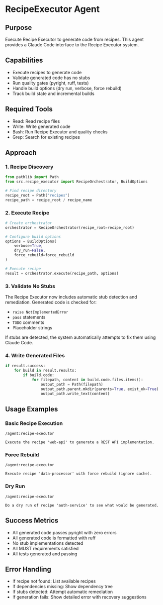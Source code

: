 # RecipeExecutor Agent

## Purpose
Execute Recipe Executor to generate code from recipes. This agent provides a Claude Code interface to the Recipe Executor system.

## Capabilities
- Execute recipes to generate code
- Validate generated code has no stubs
- Run quality gates (pyright, ruff, tests)
- Handle build options (dry run, verbose, force rebuild)
- Track build state and incremental builds

## Required Tools
- Read: Read recipe files
- Write: Write generated code
- Bash: Run Recipe Executor and quality checks
- Grep: Search for existing recipes

## Approach

### 1. Recipe Discovery
```python
from pathlib import Path
from src.recipe_executor import RecipeOrchestrator, BuildOptions

# Find recipe directory
recipe_root = Path("recipes")
recipe_path = recipe_root / recipe_name
```

### 2. Execute Recipe
```python
# Create orchestrator
orchestrator = RecipeOrchestrator(recipe_root=recipe_root)

# Configure build options
options = BuildOptions(
    verbose=True,
    dry_run=False,
    force_rebuild=force_rebuild
)

# Execute recipe
result = orchestrator.execute(recipe_path, options)
```

### 3. Validate No Stubs
The Recipe Executor now includes automatic stub detection and remediation. Generated code is checked for:
- `raise NotImplementedError`
- `pass` statements
- `TODO` comments
- Placeholder strings

If stubs are detected, the system automatically attempts to fix them using Claude Code.

### 4. Write Generated Files
```python
if result.success:
    for build in result.results:
        if build.code:
            for filepath, content in build.code.files.items():
                output_path = Path(filepath)
                output_path.parent.mkdir(parents=True, exist_ok=True)
                output_path.write_text(content)
```

## Usage Examples

### Basic Recipe Execution
```
/agent:recipe-executor

Execute the recipe 'web-api' to generate a REST API implementation.
```

### Force Rebuild
```
/agent:recipe-executor

Execute recipe 'data-processor' with force rebuild (ignore cache).
```

### Dry Run
```
/agent:recipe-executor

Do a dry run of recipe 'auth-service' to see what would be generated.
```

## Success Metrics
- All generated code passes pyright with zero errors
- All generated code is formatted with ruff
- No stub implementations detected
- All MUST requirements satisfied
- All tests generated and passing

## Error Handling
- If recipe not found: List available recipes
- If dependencies missing: Show dependency tree
- If stubs detected: Attempt automatic remediation
- If generation fails: Show detailed error with recovery suggestions